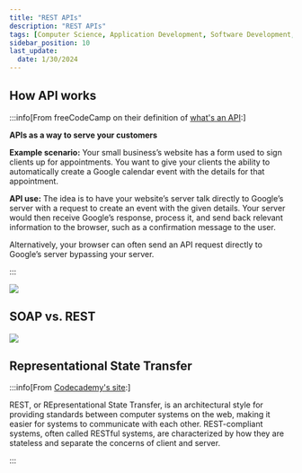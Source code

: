 ```yaml
---
title: "REST APIs"
description: "REST APIs"
tags: [Computer Science, Application Development, Software Development, APIs]
sidebar_position: 10
last_update:
  date: 1/30/2024
---
```




## How API works

:::info[From freeCodeCamp on their definition of [what's an API](https://www.freecodecamp.org/news/what-is-an-api-in-english-please-b880a3214a82/):]

**APIs as a way to serve your customers**

**Example scenario:** Your small business’s website has a form used to sign clients up for appointments. You want to give your clients the ability to automatically create a Google calendar event with the details for that appointment.

**API use:** The idea is to have your website’s server talk directly to Google’s server with a request to create an event with the given details. Your server would then receive Google’s response, process it, and send back relevant information to the browser, such as a confirmation message to the user.

Alternatively, your browser can often send an API request directly to Google’s server bypassing your server.

:::

![](/img/docs/acme-how-api-works.png) 


## SOAP vs. REST 

![](/img/docs/acme-soap-vs.rest.png)


## Representational State Transfer

:::info[From [Codecademy's site](https://searchapparchitecture.techtarget.com/definition/REST-REpresentational-State-Transfer):]


REST, or REpresentational State Transfer, is an architectural style for providing standards between computer systems on the web, making it easier for systems to communicate with each other. REST-compliant systems, often called RESTful systems, are characterized by how they are stateless and separate the concerns of client and server.

:::

